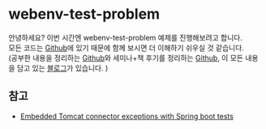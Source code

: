 # webenv-test-problem

안녕하세요? 이번 시간엔 webenv-test-problem 예제를 진행해보려고 합니다.  
모든 코드는 [Github](https://github.com/jojoldu/blog-code/tree/master/webenv-test-problem)에 있기 때문에 함께 보시면 더 이해하기 쉬우실 것 같습니다.  
(공부한 내용을 정리하는 [Github](https://github.com/jojoldu/blog-code)와 세미나+책 후기를 정리하는 [Github](https://github.com/jojoldu/review), 이 모든 내용을 담고 있는 [블로그](http://jojoldu.tistory.com/)가 있습니다. )<br/>


## 

## 참고

* [Embedded Tomcat connector exceptions with Spring boot tests](https://github.com/spring-projects/spring-boot/issues/10366)